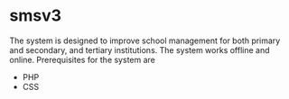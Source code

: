# smsv3
The system is designed to improve school management for both primary and secondary, and tertiary institutions.
The system works offline and online.
Prerequisites for the system are 
- PHP
- CSS
 
